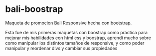 # bali-boostrap
Maqueta de promocion Bali Responsive hecha con bootstrap.

Esta fue de mis primeras maquetas con boostrap como práctica para mejorar mis habilidades con html css y boostrap, aprendi mucho sobre como manipular los distintos tamaños de responsive, y como poder manipular y reordenar divs y cambiar sus propiedades
